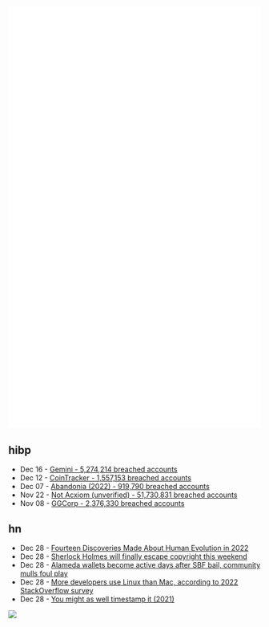 ![Metrics](https://raw.githubusercontent.com/phixion/phixion/master/metrics.svg)

## hibp

<!--
for https://github.com/phixion/phixion/blob/main/.github/workflows/feeds.yml
-->
<!--START_SECTION:haveibeenpwnd-->
- Dec 16 - [Gemini - 5,274,214 breached accounts](https://haveibeenpwned.com/PwnedWebsites#Gemini)
- Dec 12 - [CoinTracker - 1,557,153 breached accounts](https://haveibeenpwned.com/PwnedWebsites#CoinTracker)
- Dec 07 - [Abandonia (2022) - 919,790 breached accounts](https://haveibeenpwned.com/PwnedWebsites#Abandonia2022)
- Nov 22 - [Not Acxiom (unverified) - 51,730,831 breached accounts](https://haveibeenpwned.com/PwnedWebsites#NotAcxiom)
- Nov 08 - [GGCorp - 2,376,330 breached accounts](https://haveibeenpwned.com/PwnedWebsites#GGCorp)
<!--END_SECTION:haveibeenpwnd-->

## hn

<!--
for https://github.com/phixion/phixion/blob/main/.github/workflows/feeds.yml
-->
<!--START_SECTION:hn-->
- Dec 28 - [Fourteen Discoveries Made About Human Evolution in 2022](https://www.smithsonianmag.com/smithsonian-institution/fourteen-discoveries-made-about-human-evolution-in-2022-180981344/)
- Dec 28 - [Sherlock Holmes will finally escape copyright this weekend](https://www.theverge.com/2022/12/28/23528003/sherlock-holmes-metropolis-to-the-lighthouse-public-domain-day-2023)
- Dec 28 - [Alameda wallets become active days after SBF bail, community mulls foul play](https://cointelegraph.com/news/alameda-wallets-become-active-days-after-sbf-bail-community-mulls-foul-play)
- Dec 28 - [More developers use Linux than Mac, according to 2022 StackOverflow survey](https://www.omglinux.com/devs-prefer-linux-to-mac-stackoverflow-survey/)
- Dec 28 - [You might as well timestamp it (2021)](https://changelog.com/posts/you-might-as-well-timestamp-it)
<!--END_SECTION:hn-->

<!--
for https://yhype.me
-->
![](https://hit.yhype.me/github/profile?user_id=13013670)
